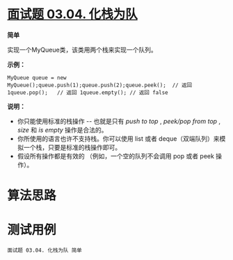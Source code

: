 # [面试题 03.04. 化栈为队][cnTitle]

**简单**

实现一个MyQueue类，该类用两个栈来实现一个队列。


**示例：** 

```
MyQueue queue = new MyQueue();queue.push(1);queue.push(2);queue.peek();  // 返回 1queue.pop();   // 返回 1queue.empty(); // 返回 false
```




**说明：** 

- 你只能使用标准的栈操作 -- 也就是只有  *push to top* ,  *peek/pop from top* ,  *size*  和  *is empty*  操作是合法的。 
- 你所使用的语言也许不支持栈。你可以使用 list 或者 deque（双端队列）来模拟一个栈，只要是标准的栈操作即可。 
- 假设所有操作都是有效的 （例如，一个空的队列不会调用 pop 或者 peek 操作）。






# 算法思路

# 测试用例
```
面试题 03.04. 化栈为队 简单
```

[cnTitle]: https://leetcode-cn.com/problems/implement-queue-using-stacks-lcci/
